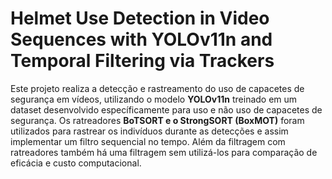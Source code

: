 # Helmet Use Detection in Video Sequences with YOLOv11n and Temporal Filtering via Trackers

Este projeto realiza a detecção e rastreamento do uso de capacetes de segurança em vídeos, utilizando o modelo **YOLOv11n** treinado em um dataset desenvolvido específicamente para uso e não uso de capacetes de segurança.
 Os ratreadores **BoTSORT e o StrongSORT (BoxMOT)** foram utilizados para rastrear os indivíduos durante as detecções e assim implementar um filtro sequencial no tempo. Além da filtragem com ratreadores também há uma filtragem sem utilizá-los para comparação de eficácia e custo computacional. 



